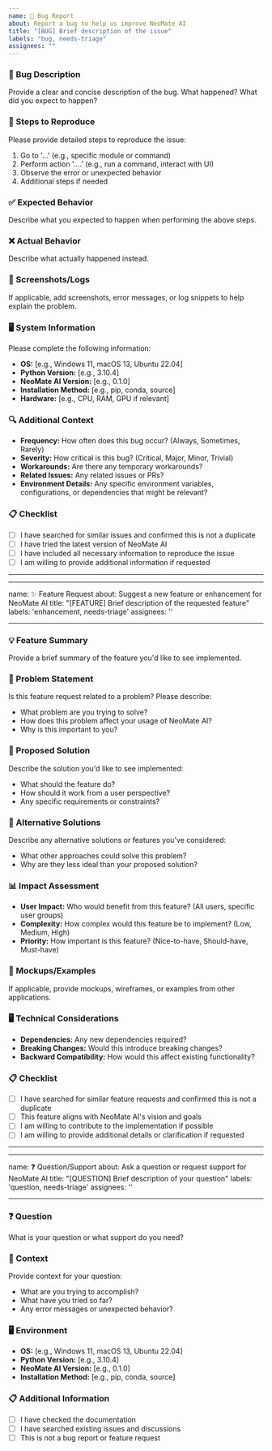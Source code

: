 ```yaml
---
name: 🐞 Bug Report
about: Report a bug to help us improve NeoMate AI
title: "[BUG] Brief description of the issue"
labels: "bug, needs-triage"
assignees: ""
---
```


### 🐛 Bug Description

Provide a clear and concise description of the bug. What happened? What did you expect to happen?

### 🔄 Steps to Reproduce

Please provide detailed steps to reproduce the issue:

1. Go to '...' (e.g., specific module or command)
2. Perform action '....' (e.g., run a command, interact with UI)
3. Observe the error or unexpected behavior
4. Additional steps if needed

### ✅ Expected Behavior

Describe what you expected to happen when performing the above steps.

### ❌ Actual Behavior

Describe what actually happened instead.

### 📸 Screenshots/Logs

If applicable, add screenshots, error messages, or log snippets to help explain the problem.

### 🖥️ System Information

Please complete the following information:

- **OS:** [e.g., Windows 11, macOS 13, Ubuntu 22.04]
- **Python Version:** [e.g., 3.10.4]
- **NeoMate AI Version:** [e.g., 0.1.0]
- **Installation Method:** [e.g., pip, conda, source]
- **Hardware:** [e.g., CPU, RAM, GPU if relevant]

### 🔍 Additional Context

- **Frequency:** How often does this bug occur? (Always, Sometimes, Rarely)
- **Severity:** How critical is this bug? (Critical, Major, Minor, Trivial)
- **Workarounds:** Are there any temporary workarounds?
- **Related Issues:** Any related issues or PRs?
- **Environment Details:** Any specific environment variables, configurations, or dependencies that might be relevant?

### 📋 Checklist

- [ ] I have searched for similar issues and confirmed this is not a duplicate
- [ ] I have tried the latest version of NeoMate AI
- [ ] I have included all necessary information to reproduce the issue
- [ ] I am willing to provide additional information if requested

---

---

name: ✨ Feature Request
about: Suggest a new feature or enhancement for NeoMate AI
title: "[FEATURE] Brief description of the requested feature"
labels: 'enhancement, needs-triage'
assignees: ''

---

### 💡 Feature Summary

Provide a brief summary of the feature you'd like to see implemented.

### 🎯 Problem Statement

Is this feature request related to a problem? Please describe:

- What problem are you trying to solve?
- How does this problem affect your usage of NeoMate AI?
- Why is this important to you?

### 🚀 Proposed Solution

Describe the solution you'd like to see implemented:

- What should the feature do?
- How should it work from a user perspective?
- Any specific requirements or constraints?

### 🔄 Alternative Solutions

Describe any alternative solutions or features you've considered:

- What other approaches could solve this problem?
- Why are they less ideal than your proposed solution?

### 📊 Impact Assessment

- **User Impact:** Who would benefit from this feature? (All users, specific user groups)
- **Complexity:** How complex would this feature be to implement? (Low, Medium, High)
- **Priority:** How important is this feature? (Nice-to-have, Should-have, Must-have)

### 📸 Mockups/Examples

If applicable, provide mockups, wireframes, or examples from other applications.

### 🖥️ Technical Considerations

- **Dependencies:** Any new dependencies required?
- **Breaking Changes:** Would this introduce breaking changes?
- **Backward Compatibility:** How would this affect existing functionality?

### 📋 Checklist

- [ ] I have searched for similar feature requests and confirmed this is not a duplicate
- [ ] This feature aligns with NeoMate AI's vision and goals
- [ ] I am willing to contribute to the implementation if possible
- [ ] I am willing to provide additional details or clarification if requested

---

---

name: ❓ Question/Support
about: Ask a question or request support for NeoMate AI
title: "[QUESTION] Brief description of your question"
labels: 'question, needs-triage'
assignees: ''

---

### ❓ Question

What is your question or what support do you need?

### 📖 Context

Provide context for your question:

- What are you trying to accomplish?
- What have you tried so far?
- Any error messages or unexpected behavior?

### 🖥️ Environment

- **OS:** [e.g., Windows 11, macOS 13, Ubuntu 22.04]
- **Python Version:** [e.g., 3.10.4]
- **NeoMate AI Version:** [e.g., 0.1.0]
- **Installation Method:** [e.g., pip, conda, source]

### 📋 Additional Information

- [ ] I have checked the documentation
- [ ] I have searched existing issues and discussions
- [ ] This is not a bug report or feature request
